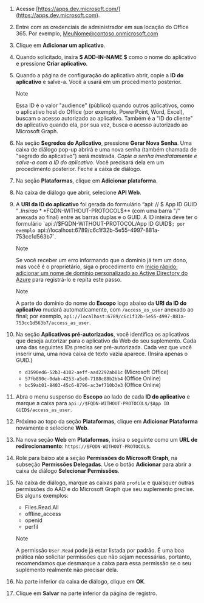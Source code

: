 

1. Acesse [https://apps.dev.microsoft.com/](https://apps.dev.microsoft.com).

1. Entre com as credenciais de administrador em sua locação do Office 365. Por exemplo, MeuNome@contoso.onmicrosoft.com

1. Clique em **Adicionar um aplicativo**.

1. Quando solicitado, insira **$ ADD-IN-NAME $** como o nome do aplicativo e pressione **Criar aplicativo**.

1. Quando a página de configuração do aplicativo abrir, copie a **ID do aplicativo** e salve-a. Você a usará em um procedimento posterior.

    > [!NOTE]
    > Essa ID é o valor "audience" (público) quando outros aplicativos, como o aplicativo host do Office (por exemplo, PowerPoint, Word, Excel), buscam o acesso autorizado ao aplicativo. Também é a "ID do cliente" do aplicativo quando ela, por sua vez, busca o acesso autorizado ao Microsoft Graph.

1. Na seção **Segredos do Aplicativo**, pressione **Gerar Nova Senha**. Uma caixa de diálogo pop-up abrirá e uma nova senha (também chamada de "segredo do aplicativo") será mostrada. *Copie a senha imediatamente e salve-a com a ID do aplicativo.* Você precisará dela em um procedimento posterior. Feche a caixa de diálogo.

1. Na seção **Plataformas**, clique em **Adicionar plataforma**.

1. Na caixa de diálogo que abrir, selecione **API Web**.

1. A **URI da ID do aplicativo** foi gerada do formulário “api: // $ App ID GUID $”. Insira o **$FQDN-WITHOUT-PROTOCOL$** (com uma barra "/" anexada ao final) entre as barras duplas e o GUID. A ID inteira deve ter o formulário `api://$FQDN-WITHOUT-PROTOCOL$/$App ID GUID$`; por exemplo `api://localhost:6789/c6c1f32b-5e55-4997-881a-753cc1d563b7`.

    > [!NOTE]
    > Se você receber um erro informando que o domínio já tem um dono, mas você é o proprietário, siga o procedimento em [Início rápido: adicionar um nome de domínio personalizado ao Active Directory do Azure](https://docs.microsoft.com/en-us/azure/active-directory/add-custom-domain) para registrá-lo e repita este passo.

    > [!NOTE]
    > A parte do domínio do nome do **Escopo** logo abaixo da **URI da ID do aplicativo** mudará automaticamente, com `/access_as_user` anexado ao final; por exemplo, `api://localhost:6789/c6c1f32b-5e55-4997-881a-753cc1d563b7/access_as_user`.

1. Na seção **Aplicativos pré-autorizados**, você identifica os aplicativos que deseja autorizar para o aplicativo da Web do seu suplemento. Cada uma das seguintes IDs precisa ser pré-autorizada. Cada vez que você inserir uma, uma nova caixa de texto vazia aparece. (Insira apenas o GUID.)
    * `d3590ed6-52b3-4102-aeff-aad2292ab01c` (Microsoft Office)
    * `57fb890c-0dab-4253-a5e0-7188c88b2bb4` (Office Online)
    * `bc59ab01-8403-45c6-8796-ac3ef710b3e3` (Office Online)

1. Abra o menu suspenso do **Escopo** ao lado de cada **ID do aplicativo** e marque a caixa para `api://$FQDN-WITHOUT-PROTOCOL$/$App ID GUID$/access_as_user`.

1. Próximo ao topo da seção **Plataformas**, clique em **Adicionar Plataforma** novamente e selecione **Web**.

1. Na nova seção **Web** em **Plataformas**, insira o seguinte como um **URL de redirecionamento**: `https://$FQDN-WITHOUT-PROTOCOL$`.

1. Role para baixo até a seção **Permissões do Microsoft Graph**, na subseção **Permissões Delegadas**. Use o botão **Adicionar** para abrir a caixa de diálogo **Selecionar Permissões**.

1. Na caixa de diálogo, marque as caixas para `profile` e quaisquer outras permissões do AAD e do Microsoft Graph que seu suplemento precise. Eis alguns exemplos:

    * Files.Read.All
    * offline_access
    * openid
    * perfil

    > [!NOTE]
    > A permissão `User.Read` pode já estar listada por padrão. É uma boa prática não solicitar permissões que não sejam necessárias, portanto, recomendamos que desmarque a caixa para essa permissão se o seu suplemento realmente não precisar dela.

1. Na parte inferior da caixa de diálogo, clique em **OK**.

1. Clique em **Salvar** na parte inferior da página de registro.
